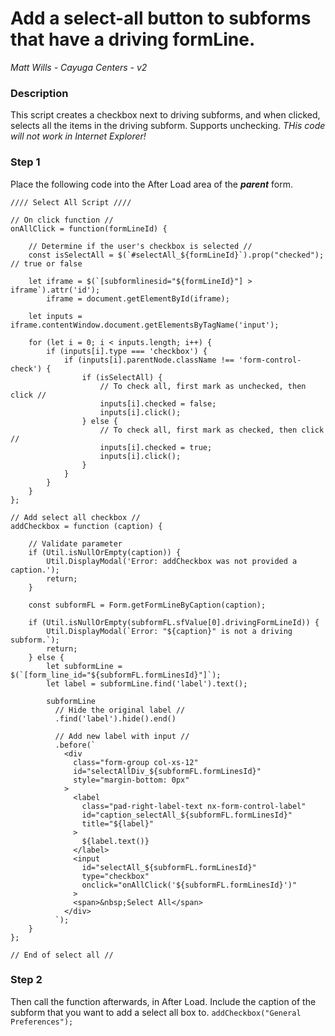# Add a select-all button to subforms that have a driving formLine.
_Matt Wills - Cayuga Centers - v2_
### Description
This script creates a checkbox next to driving subforms, and when clicked, selects all the items in the driving subform. Supports unchecking. _THis code will not work in Internet Explorer!_

### Step 1
Place the following code into the After Load area of the **_parent_** form.
```
//// Select All Script ////

// On click function //
onAllClick = function(formLineId) {
    
    // Determine if the user's checkbox is selected //
    const isSelectAll = $(`#selectAll_${formLineId}`).prop("checked"); // true or false
    
    let iframe = $(`[subformlinesid="${formLineId}"] > iframe`).attr('id');
        iframe = document.getElementById(iframe);
    
    let inputs = iframe.contentWindow.document.getElementsByTagName('input');
    
    for (let i = 0; i < inputs.length; i++) {
        if (inputs[i].type === 'checkbox') {
            if (inputs[i].parentNode.className !== 'form-control-check') {
                if (isSelectAll) {
                    // To check all, first mark as unchecked, then click //
                    inputs[i].checked = false;
                    inputs[i].click();
                } else {
                    // To check all, first mark as checked, then click //
                    inputs[i].checked = true;
                    inputs[i].click();
                }
            }
        }
    }
};

// Add select all checkbox //
addCheckbox = function (caption) {
    
    // Validate parameter
    if (Util.isNullOrEmpty(caption)) {
        Util.DisplayModal('Error: addCheckbox was not provided a caption.');
        return;
    }
    
    const subformFL = Form.getFormLineByCaption(caption);
    
    if (Util.isNullOrEmpty(subformFL.sfValue[0].drivingFormLineId)) {
        Util.DisplayModal(`Error: "${caption}" is not a driving subform.`);
        return;
    } else {
        let subformLine = $(`[form_line_id="${subformFL.formLinesId}"]`);
        let label = subformLine.find('label').text();
        
        subformLine
          // Hide the original label //
          .find('label').hide().end()
          
          // Add new label with input //
          .before(`
            <div 
              class="form-group col-xs-12"
              id="selectAllDiv_${subformFL.formLinesId}"
              style="margin-bottom: 0px"
            >
              <label
                class="pad-right-label-text nx-form-control-label"
                id="caption_selectAll_${subformFL.formLinesId}"
                title="${label}"
              >
                ${label.text()}
              </label>
              <input 
                id="selectAll_${subformFL.formLinesId}"
                type="checkbox" 
                onclick="onAllClick('${subformFL.formLinesId}')"
              >
              <span>&nbsp;Select All</span>
            </div>
          `);
    }
};

// End of select all //
```

### Step 2
Then call the function afterwards, in After Load. Include the caption of the subform that you want to add a select all box to.
```addCheckbox("General Preferences");```
